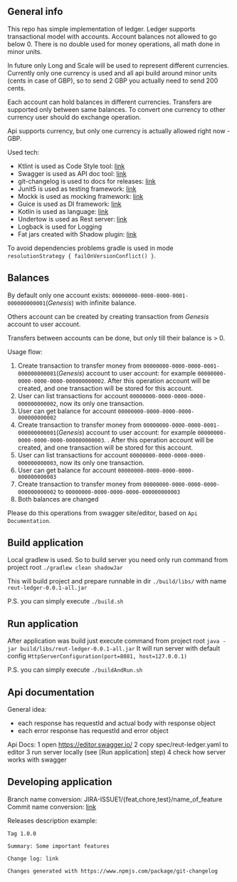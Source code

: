 ## General info
This repo has simple implementation of ledger.
Ledger supports transactional model with accounts. Account balances not allowed to go below 0.
There is no double used for money operations, all math done in minor units.

In future only Long and Scale will be used to represent different
currencies. Currently only one currency is used and all api build around minor units (cents in case of GBP), so to send 
2 GBP you actually need to send 200 cents.

Each account can hold balances in different currencies. Transfers are supported only between same balances.
To convert one currency to other currency user should do exchange operation.

Api supports currency, but only one currency is actually allowed right now - GBP.

Used tech:
- Ktlint is used as Code Style tool: [link](https://ktlint.github.io/)
- Swagger is used as API doc tool: [link](https://swagger.io/specification/)
- git-changelog is used to docs for releases: [link](https://www.npmjs.com/package/git-changelog)
- Junit5 is used as testing framework: [link](https://junit.org/junit5/docs/current/user-guide/#overview-what-is-junit-5)
- Mockk is used as mocking framework: [link](https://github.com/mockk/mockk)
- Guice is used as DI framework: [link](https://github.com/google/guice)
- Kotlin is used as language: [link](https://kotlinlang.org/)
- Undertow is used as Rest server: [link](http://undertow.io/)
- Logback is used for Logging
- Fat jars created with Shadow plugin: [link](https://github.com/johnrengelman/shadow)

To avoid dependencies problems gradle is used in mode `resolutionStrategy { failOnVersionConflict() }`.

## Balances
By default only one account exists: `00000000-0000-0000-0001-000000000001`(*Genesis*) with infinite balance.

Others account can be created by creating transaction from *Genesis* account to user account.

Transfers between accounts can be done, but only till their balance is > 0.

Usage flow:
1. Create transaction to transfer money from `00000000-0000-0000-0001-000000000001`(*Genesis*) account to user account: for example `00000000-0000-0000-0000-000000000002`. After this operation
 account will be created, and one transaction will be stored for this account. 
2. User can list transactions for account `00000000-0000-0000-0000-000000000002`, now its only one transaction.
3. User can get balance for account `00000000-0000-0000-0000-000000000002`
4. Create transaction to transfer money from `00000000-0000-0000-0001-000000000001`(*Genesis*) account to user account: for example `00000000-0000-0000-0000-000000000003`. . After this operation
account will be created, and one transaction will be stored for this account.
5. User can list transactions for account `00000000-0000-0000-0000-000000000003`, now its only one transaction.
6. User can get balance for account `00000000-0000-0000-0000-000000000003`
7. Create transaction to transfer money from `00000000-0000-0000-0000-000000000002` to `00000000-0000-0000-0000-000000000003`
8. Both balances are changed

Please do this operations from swagger site/editor, based on `Api Documentation`.

## Build application
Local gradlew is used. So to build server you need only run command from project root
`./gradlew clean shadowJar`

This will build project and prepare runnable in dir `./build/libs/` with name `reut-ledger-0.0.1-all.jar`

P.S. you can simply execute `./build.sh`

## Run application
After application was build just execute command from project root
`java -jar build/libs/reut-ledger-0.0.1-all.jar`
It will run server with default config `HttpServerConfiguration(port=8081, host=127.0.0.1)` 

P.S. you can simply execute `./buildAndRun.sh`

## Api documentation
General idea:
 - each response has requestId and actual body with response object
 - each error response has requestId and error object

Api Docs: 
 1 open https://editor.swagger.io/
 2 copy spec/reut-ledger.yaml to editor
 3 run server locally (see [Run application] step)
 4 check how server works with swagger
 
## Developing application
Branch name conversion: JIRA-ISSUE1/{feat,chore,test}/name_of_feature
Commit name conversion: [link](https://gist.github.com/stephenparish/9941e89d80e2bc58a153#format-of-the-commit-message)

Releases description example:

```
Tag 1.0.0

Summary: Some important features

Change log: link

Changes generated with https://www.npmjs.com/package/git-changelog
```

